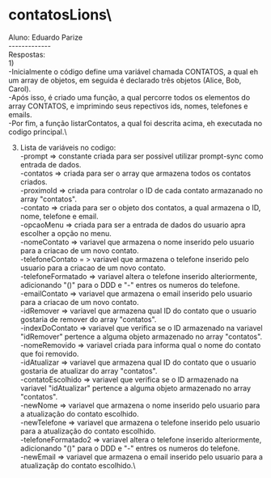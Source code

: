 # contatosLions\
Aluno: Eduardo Parize\
-------------\
Respostas:\
1)\
  -Inicialmente o código define uma variável chamada CONTATOS, a qual eh um array de objetos, em seguida é declarado três objetos (Alice, Bob, Carol).\
  -Após isso, é criado uma função, a qual percorre todos os elementos do array CONTATOS, e imprimindo seus repectivos ids, nomes, telefones e emails.\
  -Por fim, a função listarContatos, a qual foi descrita acima, eh executada no codigo principal.\

3) Lista de variáveis no codigo:\
   -prompt => constante criada para ser possivel utilizar prompt-sync como entrada de dados.\
   -contatos => criada para ser o array que armazena todos os contatos criados.\
   -proximoId => criada para controlar o ID de cada contato armazanado no array "contatos".\
   -contato => criada para ser o objeto dos contatos, a qual armazena o ID, nome, telefone e email.\
   -opcaoMenu => criada para ser a entrada de dados do usuario apra escolher a opção no menu.\
   -nomeContato => variavel que armazena o nome inserido pelo usuario para a criacao de um novo contato.\
   -telefoneContato = > variavel que armazena o telefone inserido pelo usuario para a criacao de um novo contato.\
   -telefoneFormatado => variavel altera o telefone inserido alteriormente, adicionando "()" para o DDD e "-" entres os numeros do telefone.\
   -emailContato => variavel que armazena o email inserido pelo usuario para a criacao de um novo contato.\
   -idRemover => variavel que armazena qual ID do contato que o usuario gostaria de remover do array "contatos".\
   -indexDoContato => variavel que verifica se o ID armazenado na variavel "idRemover" pertence a alguma objeto armazenado no array "contatos".\
   -nomeRemovido => variavel criada para informa qual o nome do contato que foi removido.\
   -idAtualizar => variavel que armazena qual ID do contato que o usuario gostaria de atualizar do array "contatos".\
   -contatoEscolhido => variavel que verifica se o ID armazenado na variavel "idAtualizar" pertence a alguma objeto armazenado no array "contatos".\
   -newNome => variavel que armazena o nome inserido pelo usuario para a atualização do contato escolhido.\
   -newTelefone => variavel que armazena o telefone inserido pelo usuario para a atualização do contato escolhido.\
   -telefoneFormatado2 => variavel altera o telefone inserido alteriormente, adicionando "()" para o DDD e "-" entres os numeros do telefone.\
   -newEmail => variavel que armazena o email inserido pelo usuario para a atualizaçãp do contato escolhido.\
